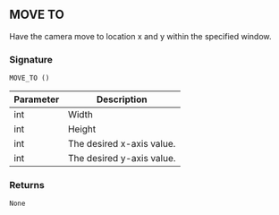 ## MOVE TO

Have the camera move to location x and y within the specified window.


### Signature

`MOVE_TO ()`


| Parameter | Description |
| --- | --- |
| int | Width |
| int | Height |
| int | The desired  x-axis value. |
| int | The desired  y-axis value. |


### Returns

`None`